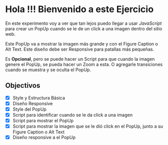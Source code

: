 # Hola !!! Bienvenido a este Ejercicio

En este experimento voy a ver que tan lejos puedo llegar a usar _JavaScript_ para crear un PopUp cuando se le de un click a una imagen dentro del sitio web.

Este PopUp va a mostrar la imagen más grande y con el Figure Caption o Alt Text. Este diseño debe ser Responsive para patallas más pequeñas.

Es **Opcional**, pero se puede hacer un Script para que cuando la imagen genere el PopUp, se pueda hacer un Zoom a esta. O agregarle  transiciones cuando se muestra y se oculta el PopUp.

## Objectivos
- [x] Style y Estructura Básica
- [x] Diseño Responsive
- [x] Style del PopUp
- [x] Script para identificar cuando se le da click a una imagen
- [x] Script para mostrar el PopUp
- [x] Script para mostrar la imagen que se le dió click en el PopUp, junto a su Figure Caption o Alt Text
- [x] Diseño responsive a el PopUp

